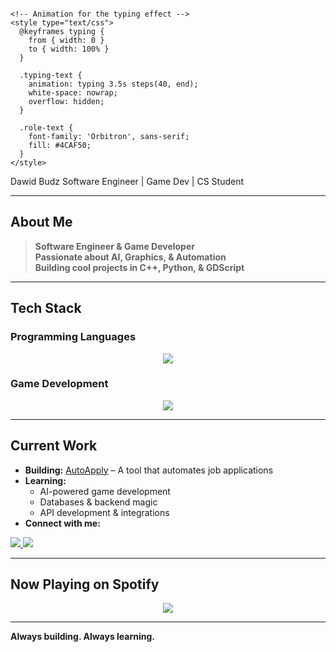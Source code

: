 <svg xmlns="http://www.w3.org/2000/svg" viewBox="0 0 800 200">
  <!-- Background with gradient -->
  <defs>
    <linearGradient id="headerGradient" x1="0%" y1="0%" x2="100%" y2="0%">
      <stop offset="0%" style="stop-color:#1a1a1a;stop-opacity:1" />
      <stop offset="100%" style="stop-color:#2a2a2a;stop-opacity:1" />
    </linearGradient>
    
    <!-- Animation for the typing effect -->
    <style type="text/css">
      @keyframes typing {
        from { width: 0 }
        to { width: 100% }
      }
      
      .typing-text {
        animation: typing 3.5s steps(40, end);
        white-space: nowrap;
        overflow: hidden;
      }
      
      .role-text {
        font-family: 'Orbitron', sans-serif;
        fill: #4CAF50;
      }
    </style>
  </defs>

  <!-- Background rectangle -->
  <rect width="100%" height="100%" fill="url(#headerGradient)" />
  
  <!-- Name -->
  <text x="400" y="60" font-family="Orbitron" font-size="40" fill="#ffffff" text-anchor="middle" font-weight="bold">
    Dawid Budz
  </text>
  
  <!-- Animated roles -->
  <g class="typing-text">
    <text x="400" y="100" class="role-text" font-size="24" text-anchor="middle">
      Software Engineer | Game Dev | CS Student
    </text>
  </g>
  
  <!-- Decorative elements -->
  <path d="M50,140 L750,140" stroke="#4CAF50" stroke-width="2" stroke-dasharray="10,5"/>
  
  <!-- Tech icons representation -->
  <g transform="translate(250, 160)">
    <circle cx="0" cy="0" r="15" fill="#4CAF50" opacity="0.8">
      <animate attributeName="opacity" values="0.8;0.4;0.8" dur="2s" repeatCount="indefinite" />
    </circle>
    <circle cx="100" cy="0" r="15" fill="#4CAF50" opacity="0.6">
      <animate attributeName="opacity" values="0.6;0.3;0.6" dur="2s" repeatCount="indefinite" />
    </circle>
    <circle cx="200" cy="0" r="15" fill="#4CAF50" opacity="0.4">
      <animate attributeName="opacity" values="0.4;0.2;0.4" dur="2s" repeatCount="indefinite" />
    </circle>
    <circle cx="300" cy="0" r="15" fill="#4CAF50" opacity="0.2">
      <animate attributeName="opacity" values="0.2;0.1;0.2" dur="2s" repeatCount="indefinite" />
    </circle>
  </g>
</svg>

---

## About Me  
> **Software Engineer & Game Developer**  
> **Passionate about AI, Graphics, & Automation**  
> **Building cool projects in C++, Python, & GDScript**  

---

## Tech Stack  

### Programming Languages  
<p align="center">
  <img src="https://skillicons.dev/icons?i=cpp,c,python,java" />
</p>

### Game Development  
<p align="center">
  <img src="https://skillicons.dev/icons?i=unity,unreal,godot" />
</p>

---

## Current Work  
- **Building:** [AutoApply](https://github.com/budzskl/auto-apply) – A tool that automates job applications  
- **Learning:**  
  - AI-powered game development  
  - Databases & backend magic  
  - API development & integrations  
- **Connect with me:**  
<p align="left">
  <a href="https://www.linkedin.com/in/dawid-budz/" target="_blank">
    <img src="https://img.shields.io/badge/LinkedIn-0077B5?style=for-the-badge&logo=linkedin&logoColor=white" />
  </a>
  <a href="mailto:dawidbudz01@gmail.com">
    <img src="https://img.shields.io/badge/Email-D14836?style=for-the-badge&logo=gmail&logoColor=white" />
  </a>
</p>

---

## Now Playing on Spotify  
<p align="center">
  <img src="https://spotify-github-profile.vercel.app/api/view?uid=daweed.5&cover_image=true&theme=default&show_offline=false&background_color=121212" />
</p>

---

**Always building. Always learning.**

